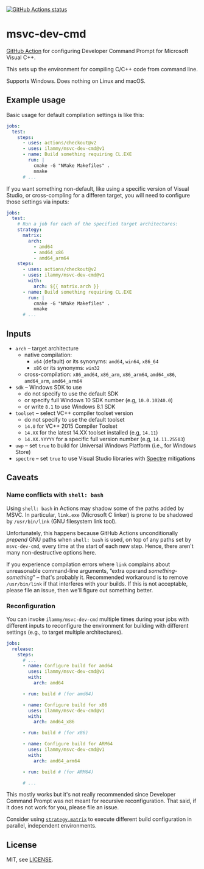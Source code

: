 <a href="https://github.com/ilammy/msvc-dev-cmd"><img alt="GitHub Actions status" src="https://github.com/ilammy/msvc-dev-cmd/workflows/msvc-dev-cmd/badge.svg"></a>

# msvc-dev-cmd

[GitHub Action](https://github.com/features/actions) for configuring Developer Command Prompt for Microsoft Visual C++.

This sets up the environment for compiling C/C++ code from command line.

Supports Windows. Does nothing on Linux and macOS.

## Example usage

Basic usage for default compilation settings is like this:

```yaml
jobs:
  test:
    steps:
      - uses: actions/checkout@v2
      - uses: ilammy/msvc-dev-cmd@v1
      - name: Build something requiring CL.EXE
        run: |
          cmake -G "NMake Makefiles" .
          nmake
      # ...
```

If you want something non-default,
like using a specific version of Visual Studio,
or cross-compling for a differen target,
you will need to configure those settings via inputs:

```yaml
jobs:
  test:
    # Run a job for each of the specified target architectures:
    strategy:
      matrix:
        arch:
          - amd64
          - amd64_x86
          - amd64_arm64
    steps:
      - uses: actions/checkout@v2
      - uses: ilammy/msvc-dev-cmd@v1
        with:
          arch: ${{ matrix.arch }}
      - name: Build something requiring CL.EXE
        run: |
          cmake -G "NMake Makefiles" .
          nmake
      # ...
```

## Inputs

- `arch` – target architecture
  - native compilation:
    - `x64` (default) or its synonyms: `amd64`, `win64`, `x86_64`
    - `x86` or its synonyms: `win32`
  - cross-compilation: `x86_amd64`, `x86_arm`, `x86_arm64`, `amd64_x86`, `amd64_arm`, `amd64_arm64`
- `sdk` – Windows SDK to use
  - do not specify to use the default SDK
  - or specify full Windows 10 SDK number (e.g, `10.0.10240.0`)
  - or write `8.1` to use Windows 8.1 SDK
- `toolset` – select VC++ compiler toolset version
  - do not specify to use the default toolset
  - `14.0` for VC++ 2015 Compiler Toolset
  - `14.XX` for the latest 14.XX toolset installed (e.g, `14.11`)
  - `14.XX.YYYYY` for a specific full version number (e.g, `14.11.25503`)
- `uwp` – set `true` to build for Universal Windows Platform (i.e., for Windows Store)
- `spectre` – set `true` to use Visual Studio libraries with [Spectre](https://meltdownattack.com) mitigations

## Caveats

### Name conflicts with `shell: bash`

Using `shell: bash` in Actions may shadow some of the paths added by MSVC.
In particular, `link.exe` (Microsoft C linker) is prone to be shadowed by `/usr/bin/link` (GNU filesystem link tool).

Unfortunately, this happens because GitHub Actions unconditionally *prepend* GNU paths when `shell: bash` is used,
on top of any paths set by `msvc-dev-cmd`, every time at the start of each new step.
Hence, there aren't many non-destructive options here.

If you experience compilation errors where `link` complains about unreasonable command-line arguments,
“extra operand *something-something*” – that's probably it.
Recommended workaround is to remove `/usr/bin/link` if that interferes with your builds.
If this is not acceptable, please file an issue, then we'll figure out something better.

### Reconfiguration

You can invoke `ilammy/msvc-dev-cmd` multiple times during your jobs with different inputs
to reconfigure the environment for building with different settings
(e.g., to target multiple architectures).

```yaml
jobs:
  release:
    steps:
      # ...
      - name: Configure build for amd64
        uses: ilammy/msvc-dev-cmd@v1
        with:
          arch: amd64

      - run: build # (for amd64)

      - name: Configure build for x86
        uses: ilammy/msvc-dev-cmd@v1
        with:
          arch: amd64_x86

      - run: build # (for x86)

      - name: Configure build for ARM64
        uses: ilammy/msvc-dev-cmd@v1
        with:
          arch: amd64_arm64

      - run: build # (for ARM64)

      # ...
```

This mostly works but it's not really recommended
since Developer Command Prompt was not meant for recursive reconfiguration.
That said, if it does not work for you, please file an issue.

Consider using [`strategy.matrix`](https://docs.github.com/en/actions/reference/workflow-syntax-for-github-actions#jobsjob_idstrategymatrix)
to execute different build configuration in parallel, independent environments.

## License

MIT, see [LICENSE](LICENSE).
